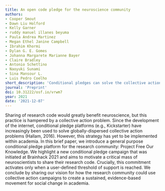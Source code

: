 ```yaml
---
title: An open code pledge for the neuroscience community
authors:
- Cooper Smout
- Dawn Liu Holford
- Kelly Garner
- ruddy manuel illanes beyuma
- Paula Andrea Martinez
- Megan Ethel Janine Campbell
- Ibrahim Khormi
- Dylan G. E. Gomes
- Johanna Margarete Marianne Bayer
- Claire Bradley
- Antonio Schettino
- Naoyuki Sunami
- Sina Mansour L.
- Luis Pedro Coelho
short_description: 'Conditional pledges can solve the collective action problem of code sharing (in neuroscience).'
journal: 'Preprint'
doi: 10.31222/osf.io/vrwm7
year: 2021
date: '2021-12-07'
---
```

Sharing of research code would greatly benefit neuroscience, but this practice
is hampered by a collective action problem. Since the development of the
internet, conditional pledge platforms (e.g., Kickstarter) have increasingly
been used to solve globally-dispersed collective action problems (Hallam,
2016). However, this strategy has yet to be implemented within academia. In
this brief paper, we introduce a general purpose conditional pledge platform
for the research community: Project Free Our Knowledge. We highlight a new
conditional pledge campaign that was initiated at Brainhack 2021 and aims to
motivate a critical mass of neuroscientists to share their research code.
Crucially, this commitment activates only when a user-defined threshold of
support is reached. We conclude by sharing our vision for how the research
community could use collective action campaigns to create a sustained,
evidence-based movement for social change in academia.

